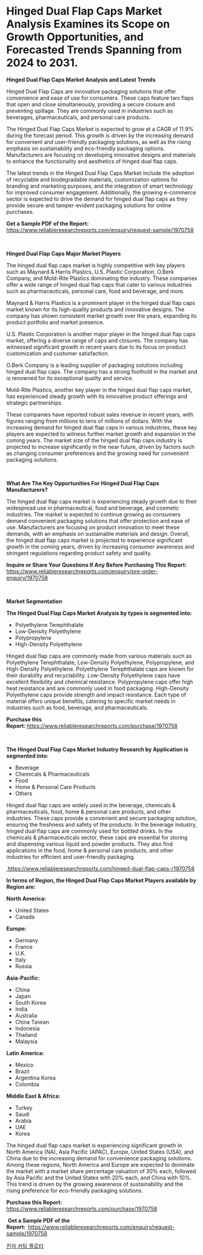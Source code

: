 <p><h1>Hinged Dual Flap Caps Market Analysis Examines its Scope on Growth Opportunities, and Forecasted Trends Spanning from 2024 to 2031.</h1></p><p><strong>Hinged Dual Flap Caps Market Analysis and Latest Trends</strong></p>
<p><p>Hinged Dual Flap Caps are innovative packaging solutions that offer convenience and ease of use for consumers. These caps feature two flaps that open and close simultaneously, providing a secure closure and preventing spillage. They are commonly used in industries such as beverages, pharmaceuticals, and personal care products.</p><p>The Hinged Dual Flap Caps Market is expected to grow at a CAGR of 11.9% during the forecast period. This growth is driven by the increasing demand for convenient and user-friendly packaging solutions, as well as the rising emphasis on sustainability and eco-friendly packaging options. Manufacturers are focusing on developing innovative designs and materials to enhance the functionality and aesthetics of hinged dual flap caps.</p><p>The latest trends in the Hinged Dual Flap Caps Market include the adoption of recyclable and biodegradable materials, customization options for branding and marketing purposes, and the integration of smart technology for improved consumer engagement. Additionally, the growing e-commerce sector is expected to drive the demand for hinged dual flap caps as they provide secure and tamper-evident packaging solutions for online purchases.</p></p>
<p><strong>Get a Sample PDF of the Report:&nbsp;</strong> <a href="https://www.reliableresearchreports.com/enquiry/request-sample/1970758">https://www.reliableresearchreports.com/enquiry/request-sample/1970758</a></p>
<p>&nbsp;</p>
<p><strong>Hinged Dual Flap Caps Major Market Players</strong></p>
<p><p>The hinged dual flap caps market is highly competitive with key players such as Maynard & Harris Plastics, U.S. Plastic Corporation, O.Berk Company, and Mold-Rite Plastics dominating the industry. These companies offer a wide range of hinged dual flap caps that cater to various industries such as pharmaceuticals, personal care, food and beverage, and more.</p><p>Maynard & Harris Plastics is a prominent player in the hinged dual flap caps market known for its high-quality products and innovative designs. The company has shown consistent market growth over the years, expanding its product portfolio and market presence.</p><p>U.S. Plastic Corporation is another major player in the hinged dual flap caps market, offering a diverse range of caps and closures. The company has witnessed significant growth in recent years due to its focus on product customization and customer satisfaction.</p><p>O.Berk Company is a leading supplier of packaging solutions including hinged dual flap caps. The company has a strong foothold in the market and is renowned for its exceptional quality and service.</p><p>Mold-Rite Plastics, another key player in the hinged dual flap caps market, has experienced steady growth with its innovative product offerings and strategic partnerships.</p><p>These companies have reported robust sales revenue in recent years, with figures ranging from millions to tens of millions of dollars. With the increasing demand for hinged dual flap caps in various industries, these key players are expected to witness further market growth and expansion in the coming years. The market size of the hinged dual flap caps industry is projected to increase significantly in the near future, driven by factors such as changing consumer preferences and the growing need for convenient packaging solutions.</p></p>
<p>&nbsp;</p>
<p><strong>What Are The Key Opportunities For Hinged Dual Flap Caps Manufacturers?</strong></p>
<p><p>The hinged dual flap caps market is experiencing steady growth due to their widespread use in pharmaceutical, food and beverage, and cosmetic industries. The market is expected to continue growing as consumers demand convenient packaging solutions that offer protection and ease of use. Manufacturers are focusing on product innovation to meet these demands, with an emphasis on sustainable materials and design. Overall, the hinged dual flap caps market is projected to experience significant growth in the coming years, driven by increasing consumer awareness and stringent regulations regarding product safety and quality.</p></p>
<p><strong>Inquire or Share Your Questions If Any Before Purchasing This Report:</strong> <a href="https://www.reliableresearchreports.com/enquiry/pre-order-enquiry/1970758">https://www.reliableresearchreports.com/enquiry/pre-order-enquiry/1970758</a></p>
<p>&nbsp;</p>
<p><strong>Market Segmentation</strong></p>
<p><strong>The Hinged Dual Flap Caps Market Analysis by types is segmented into:</strong></p>
<p><ul><li>Polyethylene Terephthalate</li><li>Low-Density Polyethylene</li><li>Polypropylene</li><li>High-Density Polyethylene</li></ul></p>
<p><p>Hinged dual flap caps are commonly made from various materials such as Polyethylene Terephthalate, Low-Density Polyethylene, Polypropylene, and High-Density Polyethylene. Polyethylene Terephthalate caps are known for their durability and recyclability. Low-Density Polyethylene caps have excellent flexibility and chemical resistance. Polypropylene caps offer high heat resistance and are commonly used in food packaging. High-Density Polyethylene caps provide strength and impact resistance. Each type of material offers unique benefits, catering to specific market needs in industries such as food, beverage, and pharmaceuticals.</p></p>
<p><strong>Purchase this Report:&nbsp;</strong><a href="https://www.reliableresearchreports.com/purchase/1970758">https://www.reliableresearchreports.com/purchase/1970758</a></p>
<p>&nbsp;</p>
<p><strong>The Hinged Dual Flap Caps Market Industry Research by Application is segmented into:</strong></p>
<p><ul><li>Beverage</li><li>Chemicals & Pharmaceuticals</li><li>Food</li><li>Home & Personal Care Products</li><li>Others</li></ul></p>
<p><p>Hinged dual flap caps are widely used in the beverage, chemicals & pharmaceuticals, food, home & personal care products, and other industries. These caps provide a convenient and secure packaging solution, ensuring the freshness and safety of the products. In the beverage industry, hinged dual flap caps are commonly used for bottled drinks. In the chemicals & pharmaceuticals sector, these caps are essential for storing and dispensing various liquid and powder products. They also find applications in the food, home & personal care products, and other industries for efficient and user-friendly packaging.</p></p>
<p><a href="https://www.reliableresearchreports.com/hinged-dual-flap-caps-r1970758">&nbsp;https://www.reliableresearchreports.com/hinged-dual-flap-caps-r1970758</a></p>
<p><strong>In terms of Region, the Hinged Dual Flap Caps Market Players available by Region are:</strong></p>
<p>
    <p> <strong> North America: </strong>
        <ul>
            <li>United States</li>
            <li>Canada</li>
        </ul>
        </p> 
    <p> <strong> Europe: </strong>
        <ul>
            <li>Germany</li>
            <li>France</li>
            <li>U.K.</li>
            <li>Italy</li>
            <li>Russia</li>
        </ul>
        </p> 
    <p> <strong> Asia-Pacific: </strong>
        <ul>
            <li>China</li>
            <li>Japan</li>
            <li>South Korea</li>
            <li>India</li>
            <li>Australia</li>
            <li>China Taiwan</li>
            <li>Indonesia</li>
            <li>Thailand</li>
            <li>Malaysia</li>
        </ul>
        </p> 
    <p> <strong> Latin America: </strong>
        <ul>
            <li>Mexico</li>
            <li>Brazil</li>
            <li>Argentina Korea</li>
            <li>Colombia</li>
        </ul>
        </p> 
    <p> <strong> Middle East & Africa: </strong>
        <ul>
            <li>Turkey</li>
            <li>Saudi</li>
            <li>Arabia</li>
            <li>UAE</li>
            <li>Korea</li>
        </ul>
    </p>
    </p>
<p><p>The hinged dual flap caps market is experiencing significant growth in North America (NA), Asia Pacific (APAC), Europe, United States (USA), and China due to the increasing demand for convenience packaging solutions. Among these regions, North America and Europe are expected to dominate the market with a market share percentage valuation of 30% each, followed by Asia Pacific and the United States with 20% each, and China with 10%. This trend is driven by the growing awareness of sustainability and the rising preference for eco-friendly packaging solutions.</p></p>
<p><strong>Purchase this Report: </strong><a href="https://www.reliableresearchreports.com/purchase/1970758">https://www.reliableresearchreports.com/purchase/1970758</a></p>
<p>&nbsp;<strong>Get a Sample PDF of the Report:&nbsp;&nbsp;</strong><a href="https://www.reliableresearchreports.com/enquiry/request-sample/1970758">https://www.reliableresearchreports.com/enquiry/request-sample/1970758</a></p>
<p><strong></strong></p>
<p><p><a href="https://github.com/bbbexter1/Market-Research-Report-List-1/blob/main/5197117145439.md">전자 커팅 플로터</a></p></p>